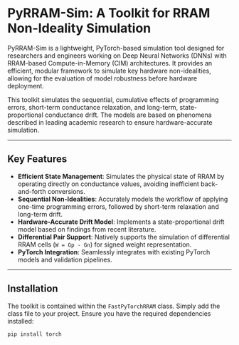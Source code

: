 # PyRRAM-Sim: A Toolkit for RRAM Non-Ideality Simulation

PyRRAM-Sim is a lightweight, PyTorch-based simulation tool designed for researchers and engineers working on Deep Neural Networks (DNNs) with RRAM-based Compute-in-Memory (CIM) architectures. It provides an efficient, modular framework to simulate key hardware non-idealities, allowing for the evaluation of model robustness before hardware deployment.

This toolkit simulates the sequential, cumulative effects of programming errors, short-term conductance relaxation, and long-term, state-proportional conductance drift. The models are based on phenomena described in leading academic research to ensure hardware-accurate simulation.

---

## Key Features

* **Efficient State Management**: Simulates the physical state of RRAM by operating directly on conductance values, avoiding inefficient back-and-forth conversions.
* **Sequential Non-Idealities**: Accurately models the workflow of applying one-time programming errors, followed by short-term relaxation and long-term drift.
* **Hardware-Accurate Drift Model**: Implements a state-proportional drift model based on findings from recent literature.
* **Differential Pair Support**: Natively supports the simulation of differential RRAM cells (`W = Gp - Gn`) for signed weight representation.
* **PyTorch Integration**: Seamlessly integrates with existing PyTorch models and validation pipelines.

---

## Installation

The toolkit is contained within the `FastPyTorchRRAM` class. Simply add the class file to your project. Ensure you have the required dependencies installed:

```bash
pip install torch
